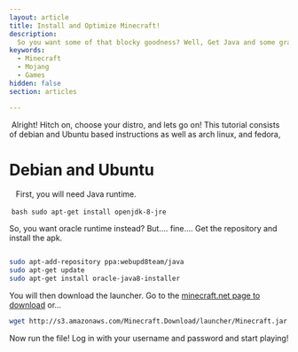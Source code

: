 ```yaml
---
layout: article
title: Install and Optimize Minecraft!
description: 
  So you want some of that blocky goodness? Well, Get Java and some graphics card and lets go!
keywords:
  - Minecraft
  - Mojang
  - Games
hidden: false
section: articles

---
```



  Alright! Hitch on, choose your distro, and lets go on! This tutorial consists of debian and Ubuntu based instructions as well as arch linux, and fedora,
  
# Debian and Ubuntu
  
  First, you will need Java runtime. 
  
  ```bash
   sudo apt-get install openjdk-8-jre
   ```
   
So, you want oracle runtime instead? But.... fine....
Get the repository and install the apk.
```bash

sudo apt-add-repository ppa:webupd8team/java
sudo apt-get update
sudo apt-get install oracle-java8-installer
```
You will then download the launcher. Go to the [minecraft.net page to download](https://minecraft.net/en-us/download/) or...

```bash
wget http://s3.amazonaws.com/Minecraft.Download/launcher/Minecraft.jar
```

Now run the file! Log in with your username and password and start playing!

